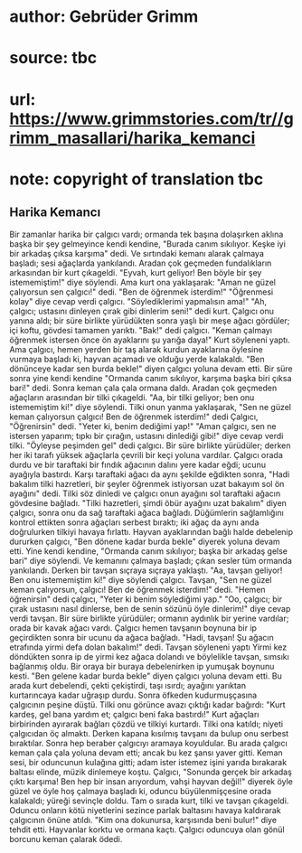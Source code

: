 # author: Gebrüder Grimm
# source: tbc
# url: https://www.grimmstories.com/tr//grimm_masallari/harika_kemanci
# note: copyright of translation tbc

## Harika Kemancı 

Bir zamanlar harika bir çalgıcı vardı; ormanda tek başına dolaşırken
aklına başka bir şey gelmeyince kendi kendine, "Burada canım sıkılıyor.
Keşke iyi bir arkadaş çıksa karşıma" dedi. Ve sırtındaki kemanı alarak
çalmaya başladı; sesi ağaçlarda yankılandı. Aradan çok geçmeden
fundalıkların arkasından bir kurt çıkageldi. "Eyvah, kurt geliyor! Ben
böyle bir şey istememiştim!" diye söylendi.
Ama kurt ona yaklaşarak: "Aman ne güzel çalıyorsun sen çalgıcı!" dedi.
"Ben de öğrenmek isterdim!"
"Öğrenmesi kolay" diye cevap verdi çalgıcı. "Söylediklerimi
yapmalısın ama!"
"Ah, çalgıcı; ustasını dinleyen çırak gibi dinlerim seni!" dedi kurt.
Çalgıcı onu yanına aldı; bir süre birlikte yürüdükten sonra yaşlı bir
meşe ağacı gördüler; içi koftu, gövdesi tamamen yarıktı. "Bak!" dedi
çalgıcı. "Keman çalmayı öğrenmek istersen önce ön ayaklarını şu yarığa
daya!" Kurt söyleneni yaptı. Ama çalgıcı, hemen yerden bir taş alarak
kurdun ayaklarına öylesine vurmaya başladı ki, hayvan açamadı ve olduğu
yerde kalakaldı. "Ben dönünceye kadar sen burda bekle!" diyen çalgıcı
yoluna devam etti.
Bir süre sonra yine kendi kendine "Ormanda canım sıkılıyor, karşıma
başka biri çıksa bari!" dedi. Sonra keman çala çala ormana daldı.
Aradan çok geçmeden ağaçların arasından bir tilki çıkageldi. "Aa, bir
tilki geliyor; ben onu istememiştim ki!" diye söylendi.
Tilki onun yanma yaklaşarak, "Sen ne güzel keman çalıyorsun çalgıcı!
Ben de öğrenmek isterdim!" dedi
Çalgıcı, "Öğrenirsin" dedi. "Yeter ki, benim dediğimi yap!"
"Aman çalgıcı, sen ne istersen yaparım; tıpkı bir çırağın, ustasını
dinlediği gibi!" diye cevap verdi tilki.
"Öyleyse peşimden gel" dedi çalgıcı.
Bir süre birlikte yürüdüler; derken her iki tarafı yüksek ağaçlarla
çevrili bir keçi yoluna vardılar. Çalgıcı orada durdu ve bir taraftaki
bir fındık ağacının dalını yere kadar eğdi; ucunu ayağıyla bastırdı.
Karşı taraftaki ağacı da aynı şekilde eğdikten sonra, "Hadi bakalım
tilki hazretleri, bir şeyler öğrenmek istiyorsan uzat bakayım sol ön
ayağını" dedi. Tilki söz dinledi ve çalgıcı onun ayağını sol taraftaki
ağacın gövdesine bağladı.
"Tilki hazretleri, şimdi öbür ayağını uzat bakalım" diyen çalgıcı,
sonra onu da sağ taraftaki ağaca bağladı. Düğümlerin sağlamlığını
kontrol ettikten sonra ağaçları serbest bıraktı; iki ağaç da aynı anda
doğrulurken tilkiyi havaya fırlattı. Hayvan ayaklarından bağlı halde
debelenip dururken çalgıcı, "Ben dönene kadar burda bekle" diyerek
yoluna devam etti.
Yine kendi kendine, "Ormanda canım sıkılıyor; başka bir arkadaş gelse
bari" diye söylendi. Ve kemanını çalmaya başladı; çıkan sesler tüm
ormanda yankılandı. Derken bir tavşan sıçraya sıçraya yaklaştı. "Aa,
tavşan geliyor! Ben onu istememiştim ki!" diye söylendi çalgıcı.
Tavşan, "Sen ne güzel keman çalıyorsun, çalgıcı! Ben de öğrenmek
isterdim!" dedi.
"Hemen öğrenirsin" dedi çalgıcı, "Yeter ki benim söylediğimi yap."
"Oo, çalgıcı; bir çırak ustasını nasıl dinlerse, ben de senin sözünü
öyle dinlerim!" diye cevap verdi tavşan.
Bir süre birlikte yürüdüler; ormanın aydınlık bir yerine vardılar; orada
bir kavak ağacı vardı. Çalgıcı hemen tavşanın boynuna bir ip geçirdikten
sonra bir ucunu da ağaca bağladı. "Hadi, tavşan! Şu ağacın etrafında
yirmi defa dolan bakalım!" dedi. Tavşan söyleneni yaptı Yirmi kez
döndükten sonra ip de yirmi kez ağaca dolandı ve böylelikle tavşan,
sımsıkı bağlanmış oldu. Bir oraya bir buraya debelenirken ip yumuşak
boynunu kesti. "Ben gelene kadar burda bekle" diyen çalgıcı yoluna
devam etti.
Bu arada kurt debelendi, çekti çekiştirdi, taşı ısırdı; ayağını yarıktan
kurtarıncaya kadar uğraşıp durdu. Sonra öfkeden kudurmuşçasına
çalgıcının peşine düştü. Tilki onu görünce avazı çıktığı kadar bağırdı:
"Kurt kardeş, gel bana yardım et; çalgıcı beni faka bastırdı!" Kurt
ağaçları birbirinden ayırarak bağları çözdü ve tilkiyi kurtardı. Tilki
ona katıldı; niyeti çalgıcıdan öç almaktı. Derken kapana kısılmış
tavşanı da bulup onu serbest bıraktılar. Sonra hep beraber çalgıcıyı
aramaya koyuldular.
Bu arada çalgıcı keman çala çala yoluna devam etti; ancak bu kez şansı
yaver gitti. Keman sesi, bir oduncunun kulağına gitti; adam ister
istemez işini yarıda bırakarak baltası elinde, müzik dinlemeye koştu.
Çalgıcı, "Sonunda gerçek bir arkadaş çıktı karşıma! Ben hep bir insan
arıyordum, vahşi hayvan değil!" diyerek öyle güzel ve öyle hoş çalmaya
başladı ki, oduncu büyülenmişçesine orada kalakaldı; yüreği sevinçle
doldu. Tam o sırada kurt, tilki ve tavşan çıkageldi. Oduncu onların kötü
niyetlerini sezince parlak baltasını havaya kaldırarak çalgıcının önüne
atıldı. "Kim ona dokunursa, karşısında beni bulur!" diye tehdit etti.
Hayvanlar korktu ve ormana kaçtı.
Çalgıcı oduncuya olan gönül borcunu keman çalarak ödedi.
